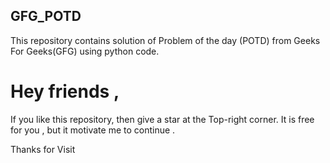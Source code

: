 ## GFG_POTD
This repository contains solution of Problem of the day (POTD) from Geeks For Geeks(GFG) using python code.

# Hey friends , 
If you like this repository, then give a star at the Top-right corner. 
It is free for you , but it motivate me to continue .

Thanks for Visit
